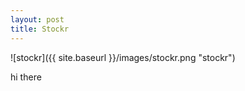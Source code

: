 ```yaml
---
layout: post
title: Stockr
---
```


![stockr]({{ site.baseurl }}/images/stockr.png "stockr")

hi there
